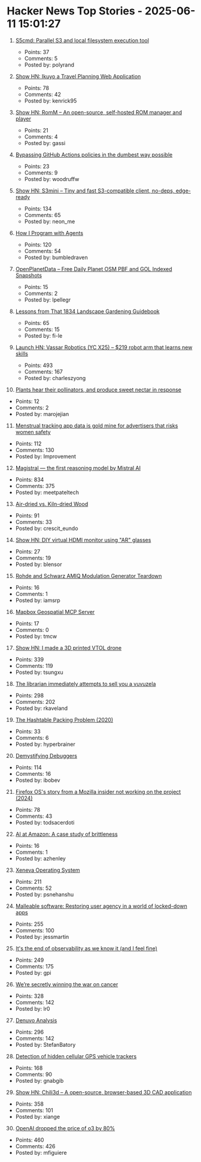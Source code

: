 # Hacker News Top Stories - 2025-06-11 15:01:27

1. [S5cmd: Parallel S3 and local filesystem execution tool](https://github.com/peak/s5cmd)
   - Points: 37
   - Comments: 5
   - Posted by: polyrand

2. [Show HN: Ikuyo a Travel Planning Web Application](https://ikuyo.kenrick95.org/)
   - Points: 78
   - Comments: 42
   - Posted by: kenrick95

3. [Show HN: RomM – An open-source, self-hosted ROM manager and player](https://github.com/rommapp/romm)
   - Points: 21
   - Comments: 4
   - Posted by: gassi

4. [Bypassing GitHub Actions policies in the dumbest way possible](https://blog.yossarian.net/2025/06/11/github-actions-policies-dumb-bypass)
   - Points: 23
   - Comments: 9
   - Posted by: woodruffw

5. [Show HN: S3mini – Tiny and fast S3-compatible client, no-deps, edge-ready](https://github.com/good-lly/s3mini)
   - Points: 134
   - Comments: 65
   - Posted by: neon_me

6. [How I Program with Agents](https://crawshaw.io/blog/programming-with-agents)
   - Points: 120
   - Comments: 54
   - Posted by: bumbledraven

7. [OpenPlanetData – Free Daily Planet OSM PBF and GOL Indexed Snapshots](https://openplanetdata.com)
   - Points: 15
   - Comments: 2
   - Posted by: lpellegr

8. [Lessons from That 1834 Landscape Gardening Guidebook](https://fi-le.net/pueckler/)
   - Points: 65
   - Comments: 15
   - Posted by: fi-le

9. [Launch HN: Vassar Robotics (YC X25) – $219 robot arm that learns new skills](undefined)
   - Points: 493
   - Comments: 167
   - Posted by: charleszyong

10. [Plants hear their pollinators, and produce sweet nectar in response](https://www.cbc.ca/listen/live-radio/1-51-quirks-and-quarks/clip/16150976-plants-hear-pollinators-produce-sweet-nectar-response)
   - Points: 12
   - Comments: 2
   - Posted by: marojejian

11. [Menstrual tracking app data is gold mine for advertisers that risks women safety](https://www.cam.ac.uk/research/news/menstrual-tracking-app-data-is-a-gold-mine-for-advertisers-that-risks-womens-safety-report)
   - Points: 112
   - Comments: 130
   - Posted by: Improvement

12. [Magistral — the first reasoning model by Mistral AI](https://mistral.ai/news/magistral)
   - Points: 834
   - Comments: 375
   - Posted by: meetpateltech

13. [Air-dried vs. Kiln-dried Wood](https://christopherschwarz.substack.com/p/air-dried-vs-kiln-dried-wood)
   - Points: 91
   - Comments: 33
   - Posted by: crescit_eundo

14. [Show HN: DIY virtual HDMI monitor using "AR" glasses](https://github.com/mgschwan/viture_virtual_display)
   - Points: 27
   - Comments: 19
   - Posted by: blensor

15. [Rohde and Schwarz AMIQ Modulation Generator Teardown](https://tomverbeure.github.io/2025/04/26/RS-AMIQ-Teardown-Analog-Deep-Dive.html)
   - Points: 16
   - Comments: 1
   - Posted by: iamsrp

16. [Mapbox Geospatial MCP Server](https://github.com/mapbox/mcp-server)
   - Points: 17
   - Comments: 0
   - Posted by: tmcw

17. [Show HN: I made a 3D printed VTOL drone](https://www.tsungxu.com/p/i-made-a-3d-printed-vtol-that-can)
   - Points: 339
   - Comments: 119
   - Posted by: tsungxu

18. [The librarian immediately attempts to sell you a vuvuzela](https://kaveland.no/posts/2025-06-06-library)
   - Points: 298
   - Comments: 202
   - Posted by: rkaveland

19. [The Hashtable Packing Problem (2020)](https://backscattering.de/chess/hashtable-packing/)
   - Points: 33
   - Comments: 6
   - Posted by: hyperbrainer

20. [Demystifying Debuggers](https://www.rfleury.com/p/demystifying-debuggers-part-1-a-busy)
   - Points: 114
   - Comments: 16
   - Posted by: ibobev

21. [Firefox OS's story from a Mozilla insider not working on the project (2024)](https://ludovic.hirlimann.net/2024/01/firefox-oss-story-from-mozila-insider.html)
   - Points: 78
   - Comments: 43
   - Posted by: todsacerdoti

22. [AI at Amazon: A case study of brittleness](https://surfingcomplexity.blog/2025/06/08/ai-at-amazon-a-case-study-of-brittleness/)
   - Points: 16
   - Comments: 1
   - Posted by: azhenley

23. [Xeneva Operating System](https://github.com/manaskamal/XenevaOS)
   - Points: 211
   - Comments: 52
   - Posted by: psnehanshu

24. [Malleable software: Restoring user agency in a world of locked-down apps](https://www.inkandswitch.com/essay/malleable-software/)
   - Points: 255
   - Comments: 100
   - Posted by: jessmartin

25. [It's the end of observability as we know it (and I feel fine)](https://www.honeycomb.io/blog/its-the-end-of-observability-as-we-know-it-and-i-feel-fine)
   - Points: 249
   - Comments: 175
   - Posted by: gpi

26. [We’re secretly winning the war on cancer](https://www.vox.com/health/415812/cancer-death-rates-myeloma-immunotherapy-smoking)
   - Points: 328
   - Comments: 142
   - Posted by: lr0

27. [Denuvo Analysis](https://connorjaydunn.github.io/blog/posts/denuvo-analysis/)
   - Points: 296
   - Comments: 142
   - Posted by: StefanBatory

28. [Detection of hidden cellular GPS vehicle trackers](https://www.researchgate.net/publication/391704077_You_Can_Drive_But_You_Cannot_Hide_Detection_of_Hidden_Cellular_GPS_Vehicle_Trackers)
   - Points: 168
   - Comments: 90
   - Posted by: gnabgib

29. [Show HN: Chili3d – A open-source, browser-based 3D CAD application](undefined)
   - Points: 358
   - Comments: 101
   - Posted by: xiange

30. [OpenAI dropped the price of o3 by 80%](https://twitter.com/sama/status/1932434606558462459)
   - Points: 460
   - Comments: 426
   - Posted by: mfiguiere

